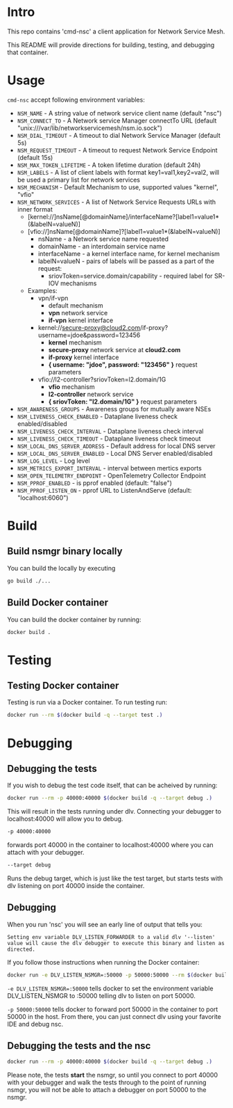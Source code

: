# Intro

This repo contains 'cmd-nsc' a client application for Network Service Mesh.

This README will provide directions for building, testing, and debugging that container.

# Usage

`cmd-nsc` accept following environment variables:

* `NSM_NAME` - A string value of network service client name (default "nsc")
* `NSM_CONNECT_TO` - A Network service Manager connectTo URL (default "unix:///var/lib/networkservicemesh/nsm.io.sock")
* `NSM_DIAL_TIMEOUT` - A timeout to dial Network Service Manager (default 5s)
* `NSM_REQUEST_TIMEOUT` - A timeout to request Network Service Endpoint (default 15s)
* `NSM_MAX_TOKEN_LIFETIME` - A token lifetime duration (default 24h)
* `NSM_LABELS` - A list of client labels with format key1=val1,key2=val2, will be used a primary list for network services
* `NSM_MECHANISM` - Default Mechanism to use, supported values "kernel", "vfio"
* `NSM_NETWORK_SERVICES` - A list of Network Service Requests URLs with inner format
    - \[kernel://]nsName\[@domainName]/interfaceName?\[label1=value1\*(&labelN=valueN)]
    - \[vfio://]nsName\[@domainName]?\[label1=value1\*(&labelN=valueN)]
        - nsName - a Network service name requested
        - domainName - an interdomain service name
        - interfaceName - a kernel interface name, for kernel mechanism
        - labelN=valueN - pairs of labels will be passed as a part of the request:
            - sriovToken=service.domain/capability - required label for SR-IOV mechanisms
    - Examples:
        - vpn/if-vpn
            - default mechanism
            - **vpn** network service
            - **if-vpn** kernel interface
        - kernel://secure-proxy@cloud2.com/if-proxy?username=jdoe&password=123456
            - **kernel** mechanism
            - **secure-proxy** network service at **cloud2.com**
            - **if-proxy** kernel interface
            - **{ username: "jdoe", password: "123456" }** request parameters
        - vfio://l2-controller?sriovToken=l2.domain/1G
            - **vfio** mechanism
            - **l2-controller** network service
            - **{ sriovToken: "l2.domain/1G" }** request parameters
* `NSM_AWARENESS_GROUPS`         - Awareness groups for mutually aware NSEs
* `NSM_LIVENESS_CHECK_ENABLED`   - Dataplane liveness check enabled/disabled
* `NSM_LIVENESS_CHECK_INTERVAL`  - Dataplane liveness check interval
* `NSM_LIVENESS_CHECK_TIMEOUT`   - Dataplane liveness check timeout
* `NSM_LOCAL_DNS_SERVER_ADDRESS` - Default address for local DNS server
* `NSM_LOCAL_DNS_SERVER_ENABLED` - Local DNS Server enabled/disabled
* `NSM_LOG_LEVEL`                - Log level
* `NSM_METRICS_EXPORT_INTERVAL`  - interval between mertics exports
* `NSM_OPEN_TELEMETRY_ENDPOINT`  - OpenTelemetry Collector Endpoint
* `NSM_PPROF_ENABLED`            - is pprof enabled (default: "false")
* `NSM_PPROF_LISTEN_ON`          - pprof URL to ListenAndServe (default: "localhost:6060")

# Build

## Build nsmgr binary locally

You can build the locally by executing

```bash
go build ./...
```

## Build Docker container

You can build the docker container by running:

```bash
docker build .
```

# Testing

## Testing Docker container

Testing is run via a Docker container.  To run testing run:

```bash
docker run --rm $(docker build -q --target test .)
```

# Debugging

## Debugging the tests
If you wish to debug the test code itself, that can be acheived by running:

```bash
docker run --rm -p 40000:40000 $(docker build -q --target debug .)
```

This will result in the tests running under dlv.  Connecting your debugger to localhost:40000 will allow you to debug.

```bash
-p 40000:40000
```
forwards port 40000 in the container to localhost:40000 where you can attach with your debugger.

```bash
--target debug
```

Runs the debug target, which is just like the test target, but starts tests with dlv listening on port 40000 inside the container.

## Debugging

When you run 'nsc' you will see an early line of output that tells you:

```Setting env variable DLV_LISTEN_FORWARDER to a valid dlv '--listen' value will cause the dlv debugger to execute this binary and listen as directed.```

If you follow those instructions when running the Docker container:
```bash
docker run -e DLV_LISTEN_NSMGR=:50000 -p 50000:50000 --rm $(docker build -q --target test .)
```

```-e DLV_LISTEN_NSMGR=:50000``` tells docker to set the environment variable DLV_LISTEN_NSMGR to :50000 telling
dlv to listen on port 50000.

```-p 50000:50000``` tells docker to forward port 50000 in the container to port 50000 in the host.  From there, you can
just connect dlv using your favorite IDE and debug nsc.

## Debugging the tests and the nsc

```bash
docker run --rm -p 40000:40000 $(docker build -q --target debug .)
```

Please note, the tests **start** the nsmgr, so until you connect to port 40000 with your debugger and walk the tests
through to the point of running nsmgr, you will not be able to attach a debugger on port 50000 to the nsmgr.
